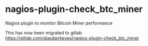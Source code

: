 # nagios-plugin-check_btc_miner

Nagios plugin to monitor Bitcoin Miner performance

This has now been migrated to gitlab https://gitlab.com/alasdairkeyes/nagios-plugin-check_btc_miner
